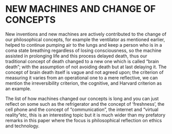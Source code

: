 NEW MACHINES AND CHANGE OF CONCEPTS
===================================

New inventions and new machines are actively contributed to the change
of our philosophical concepts, for example the ventilator as mentioned
earlier, helped to continue pumping air to the lungs and keep a person
who is in a coma state breathing regardless of losing consciousness, so
the machine assisted in prolonging life and this process delayed death,
thus our traditional concept of death changed to a new one which is
called “brain death”; with the assumption of not avoiding death but at
last delaying it. The concept of brain death itself is vague and not
agreed upon; the criterion of measuring it varies from an operational
one to a mere reflective, we can mention the irreversibility criterion,
the cognitive, and Harvard criterion as an example.

The list of how machines changed our concepts is long and you can just
reflect on some such as the refrigerator and the concept of ‘freshness’,
the cell phone and the concept of “communication”, the internet and
“virtual reality”etc, this is an interesting topic but it is much wider
than my prefatory remarks in this paper where the focus is philosophical
reflection on ethics and technology.


